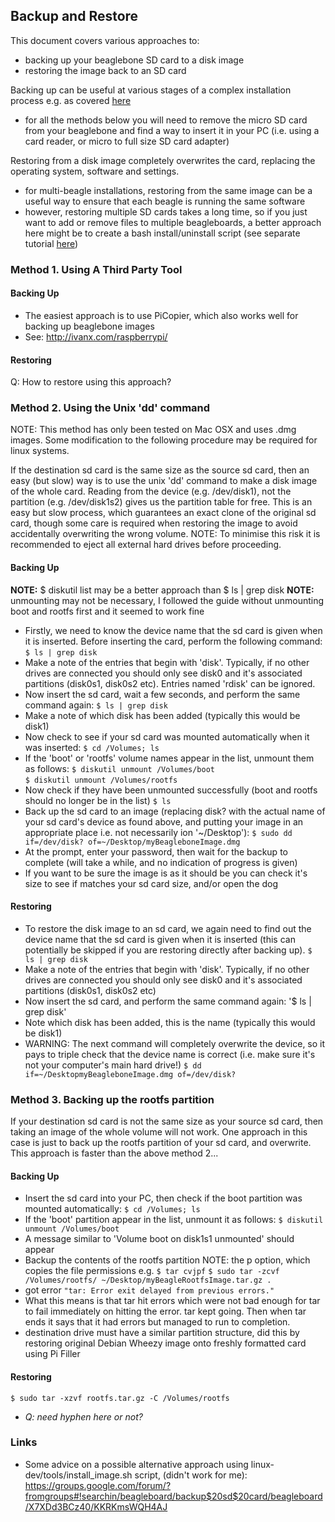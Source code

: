 ## Backup and Restore

This document covers various approaches to:
* backing up your beaglebone SD card to a disk image
* restoring the image back to an SD card

Backing up can be useful at various stages of a complex installation process e.g. as covered [here](https://github.com/sidechained/TrainingTheBeagle/blob/master/Tutorials/_essential/installation.txt)
* for all the methods below you will need to remove the micro SD card from your beaglebone and find a way to insert it in your PC (i.e. using a card reader, or micro to full size SD card adapter)

Restoring from a disk image completely overwrites the card, replacing the operating system, software and settings.

* for multi-beagle installations, restoring from the same image can be a useful way to ensure that each beagle is running the same software
* however, restoring multiple SD cards takes a long time, so if you just want to add or remove files to multiple beagleboards, a better approach here might be to create a bash install/uninstall script (see separate tutorial [here](TODO))

### Method 1. Using A Third Party Tool

#### Backing Up

* The easiest approach is to use PiCopier, which also works well for backing up beaglebone images
* See: http://ivanx.com/raspberrypi/

#### Restoring

Q: How to restore using this approach?

### Method 2. Using the Unix 'dd' command

NOTE: This method has only been tested on Mac OSX and uses .dmg images. Some modification to the following procedure may be required for linux systems.

If the destination sd card is the same size as the source sd card, then an easy (but slow) way is to use the unix 'dd' command to make a disk image of the whole card. Reading from the device (e.g. /dev/disk1), not the partition (e.g. /dev/disk1s2) gives us the partition table for free. This is an easy but slow process, which guarantees an exact clone of the original sd card, though some care is required when restoring the image to avoid accidentally overwriting the wrong volume. NOTE: To minimise this risk it is recommended to eject all external hard drives before proceeding.

#### Backing Up

__NOTE:__ $ diskutil list may be a better approach than $ ls | grep disk
__NOTE:__ unmounting may not be necessary, I followed the guide without unmounting boot and rootfs first and it seemed to work fine

* Firstly, we need to know the device name that the sd card is given when it is inserted. Before inserting the card, perform the following command:
`$ ls | grep disk`  
* Make a note of the entries that begin with 'disk'. Typically, if no other drives are connected you should only see disk0 and it's associated partitions (disk0s1, disk0s2 etc). Entries named 'rdisk' can be ignored.
* Now insert the sd card, wait a few seconds, and perform the same command again:
`$ ls | grep disk`
* Make a note of which disk has been added (typically this would be disk1)
* Now check to see if your sd card was mounted automatically when it was inserted:
`$ cd /Volumes; ls`  
* If the 'boot' or 'rootfs' volume names appear in the list, unmount them as follows:
`$ diskutil unmount /Volumes/boot`  
`$ diskutil unmount /Volumes/rootfs`  
* Now check if they have been unmounted successfully (boot and rootfs should no longer be in the list)
`$ ls`
* Back up the sd card to an image (replacing disk? with the actual name of your sd card's device as found above, and putting your image in an appropriate place i.e. not necessarily ion '~/Desktop'):
`$ sudo dd if=/dev/disk? of=~/Desktop/myBeagleboneImage.dmg`
* At the prompt, enter your password, then wait for the backup to complete (will take a while, and no indication of progress is given)
* If you want to be sure the image is as it should be you can check it's size to see if matches your sd card size, and/or open the dog
	
#### Restoring

* To restore the disk image to an sd card, we again need to find out the device name that the sd card is given when it is inserted (this can potentially be skipped if you are restoring directly after backing up).
`$ ls | grep disk`  
* Make a note of the entries that begin with 'disk'. Typically, if no other drives are connected you should only see disk0 and it's associated partitions (disk0s1, disk0s2 etc)
* Now insert the sd card, and perform the same command again:
'$ ls | grep disk'
* Note which disk has been added, this is the name (typically this would be disk1) 
* WARNING: The next command will completely overwrite the device, so it pays to triple check that the device name is correct (i.e. make sure it's not your computer's main hard drive!)
`$ dd if=~/DesktopmyBeagleboneImage.dmg of=/dev/disk?`

### Method 3. Backing up the rootfs partition

If your destination sd card is not the same size as your source sd card, then taking an image of the whole volume will not work. One approach in this case is just to back up the rootfs partition of your sd card, and overwrite. This approach is faster than the above method 2...

#### Backing Up

* Insert the sd card into your PC, then check if the boot partition was mounted automatically:
`$ cd /Volumes; ls`
* If the 'boot' partition appear in the list, unmount it as follows:
`$ diskutil unmount /Volumes/boot`  
* A message similar to 'Volume boot on disk1s1 unmounted' should appear
* Backup the contents of the rootfs partition
NOTE: the p option, which copies the file permissions e.g. `$ tar cvjpf`
`$ sudo tar -zcvf /Volumes/rootfs/ ~/Desktop/myBeagleRootfsImage.tar.gz .`
* got error `"tar: Error exit delayed from previous errors."`
* What this means is that tar hit errors which were not bad enough for tar to fail immediately on hitting the error. tar kept going. Then when tar ends it says that it had errors but managed to run to completion.
* destination drive must have a similar partition structure, did this by restoring original Debian Wheezy image onto freshly formatted card using Pi Filler

#### Restoring

`$ sudo tar -xzvf rootfs.tar.gz -C /Volumes/rootfs`
* _Q: need hyphen here or not?_

### Links

* Some advice on a possible alternative approach using linux-dev/tools/install_image.sh script, (didn't work for me):
https://groups.google.com/forum/?fromgroups#!searchin/beagleboard/backup$20sd$20card/beagleboard/X7XDd3BCz40/KKRKmsWQH4AJ





